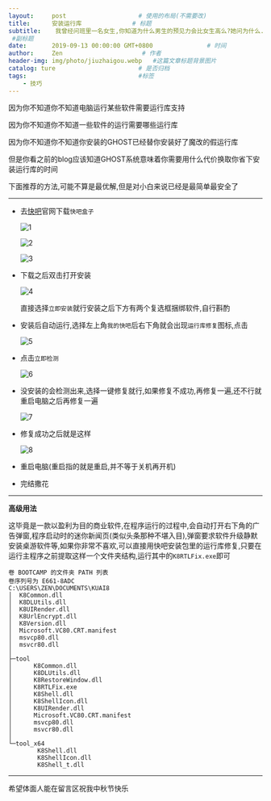 ```yaml
---
layout:     post                    # 使用的布局(不需要改)
title:      安装运行库              # 标题
subtitle:    我曾经问班里一名女生,你知道为什么男生的预见力会比女生高么?她问为什么.我说,举个例子,我知道10年后我的孩子姓黄,你知道你10年后孩子姓什么吗?她幽幽地说:也姓黄...在班里同学的欢呼声中我明白了她的意思,再回头看她,是那满脸的温柔,像一朵娇羞的花,时光转逝,3年后她成了我后妈
 #副标题
date:       2019-09-13 00:00:00 GMT+0800               # 时间
author:     Zen                      # 作者
header-img: img/photo/jiuzhaigou.webp   #这篇文章标题背景图片
catalog: ture                       # 是否归档
tags:                               #标签
    - 技巧
---
```


因为你不知道你不知道电脑运行某些软件需要运行库支持

因为你不知道你不知道一些软件的运行需要哪些运行库

因为你不知道你不知道你安装的GHOST已经替你安装好了魔改的假运行库

但是你看之前的blog应该知道GHOST系统意味着你需要用什么代价换取你省下安装运行库的时间

下面推荐的方法,可能不算是最优解,但是对小白来说已经是最简单最安全了

----

+ 去[快吧](http://www.kuai8.com/)官网下载`快吧盒子`

  ![1](https://raw.githubusercontent.com/zhangyiming748/zhangyiming748.github.io/master/img/kuai8/1.png)

  ![2](https://raw.githubusercontent.com/zhangyiming748/zhangyiming748.github.io/master/img/kuai8/2.png)

  ![3](https://raw.githubusercontent.com/zhangyiming748/zhangyiming748.github.io/master/img/kuai8/3.png)

+ 下载之后双击打开安装

  ![4](https://raw.githubusercontent.com/zhangyiming748/zhangyiming748.github.io/master/img/kuai8/4.png)

  直接选择`立即安装`就行安装之后下方有两个复选框捆绑软件,自行斟酌

+ 安装后自动运行,选择左上角`我的快吧`后右下角就会出现`运行库修复`图标,点击

  ![5](https://raw.githubusercontent.com/zhangyiming748/zhangyiming748.github.io/master/img/kuai8/5.png)

+ 点击`立即检测`

  ![6](https://raw.githubusercontent.com/zhangyiming748/zhangyiming748.github.io/master/img/kuai8/6.png)

+ 没安装的会检测出来,选择一键修复就行,如果修复不成功,再修复一遍,还不行就重启电脑之后再修复一遍

  ![7](https://raw.githubusercontent.com/zhangyiming748/zhangyiming748.github.io/master/img/kuai8/7.png)

+ 修复成功之后就是这样

  ![8](https://raw.githubusercontent.com/zhangyiming748/zhangyiming748.github.io/master/img/kuai8/8.png)

+ 重启电脑(重启指的就是重启,并不等于关机再开机)

+ 完结撒花


----

**高级用法**

这毕竟是一款以盈利为目的商业软件,在程序运行的过程中,会自动打开右下角的广告弹窗,程序启动时的迷你新闻页(类似头条那种不堪入目),弹窗要求软件升级静默安装桌游软件等,如果你非常不喜欢,可以直接用快吧安装包里的运行库修复,只要在运行主程序之前提取这样一个文件夹结构,运行其中的`K8RTLFix.exe`即可

```
卷 BOOTCAMP 的文件夹 PATH 列表
卷序列号为 E661-8ADC
C:\USERS\ZEN\DOCUMENTS\KUAI8
│  K8Common.dll
│  K8DLUtils.dll
│  K8UIRender.dll
│  K8UrlEncrypt.dll
│  K8Version.dll
│  Microsoft.VC80.CRT.manifest
│  msvcp80.dll
│  msvcr80.dll
│  
├─tool
│      K8Common.dll
│      K8DLUtils.dll
│      K8RestoreWindow.dll
│      K8RTLFix.exe
│      K8Shell.dll
│      K8ShellIcon.dll
│      K8UIRender.dll
│      Microsoft.VC80.CRT.manifest
│      msvcp80.dll
│      msvcr80.dll
│      
└─tool_x64
        K8Shell.dll
        K8ShellIcon.dll
        K8Shell_t.dll
```
----
希望体面人能在留言区祝我中秋节快乐
